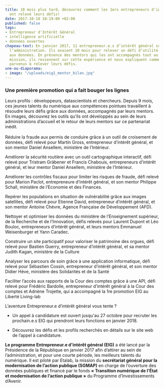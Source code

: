 ```yaml
---
title: 10 mois plus tard, découvrez comment les 1ers entrepreneurs d'intérêt général
  ont relevé leurs défis!
date: 2017-10-18 10:19:00 +02:00
published: false
tags:
- Entrepreneur d'Intérêt Général
- intelligence artificielle
- données ouvertes
chapeau-text: En janvier 2017, 11 entrepreneur.e.s d’intérêt général sont entrés dans
  l’administration. Ils avaient 10 mois pour relever un défi d’utilité publique grâce
  aux données. En présence des mentors qui les ont accompagnés tout au long de leur
  mission, ils reviennent sur cette expérience et nous expliquent comment ils sont
  parvenus à relever leurs défis.
une-ou-diaporama:
- image: "/uploads/eig1_mentor_bilan.jpg"
---
```


### Une première promotion qui a fait bouger les lignes

Leurs profils : développeurs, datascientists et chercheurs. Depuis 9 mois, ces jeunes talents du numérique aux compétences pointues travaillent à résoudre leurs défis grâce aux données, accompagnés par leurs mentors. En images, découvrez les outils qu’ils ont développés au sein de leurs administrations d’accueil et le retour de leurs mentors sur ce partenariat inédit.
<br>
<br>
Réduire la fraude aux permis de conduire grâce à un outil de croisement de données, défi relevé pour Martin Gross, entrepreneur d’intérêt général, et son mentor Daniel Ansellem, ministère de l’Intérieur.

<div class="conteneur-iframe seize-neuvieme">
<div class="dailymotion_player" width="100%" height="100%" videoID="x64z3a0" theme="light" rel="0" controls="1" showinfo="1" autoplay="0"></div>
</div>

Améliorer la sécurité routière avec un outil cartographique interactif, défi relevé pour Tristram Gräbener et Francis Chabouis, entrepreneurs d’intérêt général, et leur mentor Daniel Ansellem, ministère de l’Intérieur.

<div class="conteneur-iframe seize-neuvieme">
<div class="dailymotion_player" width="100%" height="100%" videoID="x64z28u" theme="light" rel="0" controls="1" showinfo="1" autoplay="0"></div>
</div>

Améliorer les contrôles fiscaux pour limiter les risques de fraude, défi relevé pour Marion Paclot, entrepreneure d’intérêt général, et son mentor Philippe Schall, ministère de l’Economie et des Finances.

<div class="conteneur-iframe seize-neuvieme">
<div class="dailymotion_player" width="100%" height="100%" videoID="x64z39u" theme="light" rel="0" controls="1" showinfo="1" autoplay="0"></div>
</div>

Repérer les populations en situation de vulnérabilité grâce aux images satellites, défi relevé pour Etienne David, entrepreneur d’intérêt général, et son mentor Antoine Chèvre, Agence Française de Développement (AFD).

<div class="conteneur-iframe seize-neuvieme">
<div class="dailymotion_player" width="100%" height="100%" videoID="x64z39y" theme="light" rel="0" controls="1" showinfo="1" autoplay="0"></div>
</div>

Nettoyer et optimiser les données du ministère de l’Enseignement supérieur, de la Recherche et de l'Innovation, défis relevés pour Laurent Dupont et Léo Bouloc, entrepreneurs d’intérêt général, et leurs mentors Emmanuel Weisenburger et Yann Caradec.

<div class="conteneur-iframe seize-neuvieme">
<div class="dailymotion_player" width="100%" height="100%" videoID="x64z39w" theme="light" rel="0" controls="1" showinfo="1" autoplay="0"></div>
</div>

Construire un site participatif pour valoriser le patrimoine des orgues, défi relevé pour Bastien Guerry, entrepreneur d’intérêt général, et sa mentor Judith Kagan, ministère de la Culture

<div class="conteneur-iframe seize-neuvieme">
<div class="dailymotion_player" width="100%" height="100%" videoID="x64z39q" theme="light" rel="0" controls="1" showinfo="1" autoplay="0"></div>
</div>

Analyser les parcours de soin grâce à une application informatique, défi relevé pour Sébastien Cossin, entrepreneur d’intérêt général, et son mentor Didier Hève, ministère des Solidarités et de la Santé

<div class="conteneur-iframe seize-neuvieme">
<div class="dailymotion_player" width="100%" height="100%" videoID="x64z39z" theme="light" rel="0" controls="1" showinfo="1" autoplay="0"></div>
</div>

Faciliter l’accès aux rapports de la Cour des comptes grâce à une API, défi relevé pour Frédéric Bardolle, entrepreneur d’intérêt général à la Cour des comptes et Adnène Trojette, qui a accompagné la 1re promotion EIG au Liberté Living-lab

<div class="conteneur-iframe seize-neuvieme">
<div class="dailymotion_player" width="100%" height="100%" videoID="x64z39x" theme="light" rel="0" controls="1" showinfo="1" autoplay="0"></div>
</div>

L’aventure Entrepreneur.e d’intérêt général vous tente ?

* Un appel à candidature est ouvert jusqu'au 27 octobre pour recruter les prochain.e.s EIG qui prendront leurs fonctions en janvier 2018.

* Découvrez les défis et les profils recherchés en détails sur le site web de l’appel à candidature.

**Le programme Entrepreneur.e d'intérêt général (EIG)** a été lancé par la Présidence de la République en janvier 2017 afin d’attirer au sein de l’administration, et pour une courte période, les meilleurs talents du numérique. Il est piloté par Etalab, la mission du **secrétariat général pour la modernisation de l’action publique (SGMAP)** en charge de l’ouverture des données publiques et financé par le fonds **« Transition numérique de l’État et modernisation de l’action publique »** du Programme d’Investissements d’Avenir.
